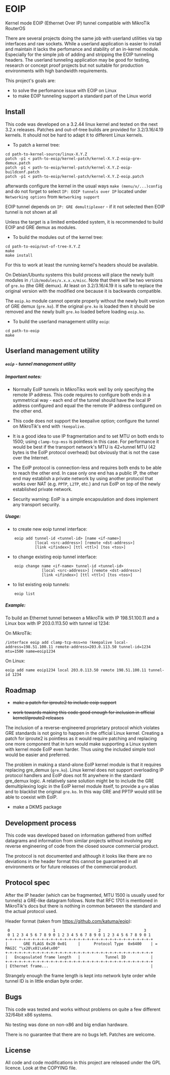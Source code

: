 EOIP
====

Kernel mode EOIP (Ethernet Over IP) tunnel compatible with MikroTik RouterOS

There are several projects doing the same job with userland utilities via tap interfaces and raw sockets. While a userland application is easier to install and maintain it lacks the perfomance and stability of an in-kernel module. Especially for the simple job of adding and stripping the EOIP tunneling headers. The userland tunneling application may be good for testing, research or concept proof projects but not suitable for production environments with high bandwidth requirements.

This project's goals are:

- to solve the perfomance issue with EOIP on Linux
- to make EOIP tunneling support a standard part of the Linux world


Install
-------

This code was developed on a 3.2.44 linux kernel and tested on the next 3.2.x releases. Patches and out-of-tree builds are provided for 3.2/3.16/4.19 kernels. It should not be hard to adapt it to different Linux kernels. 

- To patch a kernel tree:

```
cd path-to-kernel-source/linux-X.Y.Z
patch -p1 < path-to-eoip/kernel-patch/kernel-X.Y.Z-eoip-gre-demux.patch
patch -p1 < path-to-eoip/kernel-patch/kernel-X.Y.Z-eoip-buildconf.patch
patch -p1 < path-to-eoip/kernel-patch/kernel-X.Y.Z-eoip.patch
```

afterwards configure the kernel in the usual ways `make (menu/x/...)config` and do not forget to select `IP: EOIP tunnels over IP` located under `Networking options` from `Networking support`

EOIP tunnel depends on `IP: GRE demultiplexer` - if it not selected then EOIP tunnel is not shown at all

Unless the target is a limited embedded system, it is recommended to build EOIP and GRE demux as modules.

- To build the modules out of the kernel tree:

```
cd path-to-eoip/out-of-tree-X.Y.Z
make
make install
```

For this to work at least the running kernel's headers should be available.

On Debian/Ubuntu systems this build process will place the newly built modules in `/lib/modules/x.x.x.x/misc`. Note that there will be two versions of `gre.ko` (the GRE demux).
At least on 3.2/3.16/4.19 it is safe to replace the original version with the modified one because it is backwards compatible.

The `eoip.ko` module cannot operate properly without the newly built version of GRE demux (`gre.ko`). If the original `gre.ko` is loaded then it should be removed and the newly built `gre.ko` loaded before loading `eoip.ko`.

- To build the userland management utility `eoip`:

```
cd path-to-eoip
make
```


Userland management utility
---------------------------

##### `eoip` - tunnel management utility

##### Important notes:

- Normally EoIP tunnels in MikroTiks work well by only specifying the remote IP address. This code requires to configure both ends in a symmetrical way - each end of the tunnel should have the local IP address configured and equal the the remote IP address configured on the other end.

- This code does not support the keepalive option; configure the tunnel on MikroTik's end with `!keepalive`.

- It is a good idea to use IP fragmentation and to set MTU on both ends to 1500; using `clamp-tcp-mss` is pointless in this case. For performance it would be best if the transport network's MTU is 42+tunnel MTU (42 bytes is the EoIP protocol overhead) but obviously that is not the case over the Internet.

- The EoIP protocol is connection-less and requires both ends to be able to reach the other end. In case only one end has a public IP, the other end may establish a private network by using another protocol that works over NAT (e.g. `PPTP`, `L2TP`, etc.) and run EoIP on top of the newly established private network.

- Security warning: EoIP is a simple encapsulation and does implement any transport security.

##### Usage:

- to create new eoip tunnel interface:

```
    eoip add tunnel-id <tunnel-id> [name <if-name>]
             [local <src-address>] [remote <dst-address>]
             [link <ifindex>] [ttl <ttl>] [tos <tos>]
```

- to change existing eoip tunnel interface:

```
    eoip change name <if-name> tunnel-id <tunnel-id>
                [local <src-address>] [remote <dst-address>]
                [link <ifindex>] [ttl <ttl>] [tos <tos>]
```

- to list existing eoip tunnels:

```
    eoip list
```

##### Example:

To build an Ethernet tunnel between a MikroTik with IP 198.51.100.11 and a Linux box with IP 203.0.113.50 with tunnel id 1234:

On MikroTik:

`/interface eoip add clamp-tcp-mss=no !keepalive local-address=198.51.100.11 remote-address=203.0.113.50 tunnel-id=1234 mtu=1500 name=eoip1234`

On Linux:

`eoip add name eoip1234 local 203.0.113.50 remote 198.51.100.11 tunnel-id 1234`


Roadmap
-------

- ~~make a patch for iproute2 to include eoip support~~

- ~~work towards making this code good enough for inclusion in official kernel/iproute2 releases~~

The inclusion of a reverse-engineered proprietary protocol which violates GRE standards is not going to happen in the official Linux kernel. Creating a patch for iproute2 is pointless as it would require patching and replacing one more component that in turn would make supporting a Linux system with kernel mode EoIP even harder. Thus using the included simple tool would be easier and preferred.

The problem in making a stand-alone EoIP kernel module is that it requires replacing gre_demux (`gre.ko`). Linux kernel does not support overloading IP protocol handlers and EoIP does not fit anywhere in the standard gre_demux logic. A relatively sane solution might be to include the GRE demultiplexing logic in the EoIP kernel module itself, to provide a `gre` alias and to blacklist the original `gre.ko`. In this way GRE and PPTP would still be able to coexist with EoIP.

- make a DKMS package


Development process
-------------------

This code was developed based on information gathered from sniffed datagrams and information from similar projects without involving any reverse engineering of code from the closed source commercial product.

The protocol is not documented and although it looks like there are no deviations in the header format this cannot be guaranteed in all environments or for future releases of the commercial product.

Protocol spec
-------------

After the IP header (which can be fragmented, MTU 1500 is usually used for tunnels) a GRE-like datagram follows.
Note that RFC 1701 is mentioned in MikroTik's docs but there is nothing in common between the standard and the actual protocol used.

Header format (taken from https://github.com/katuma/eoip):

    
     0                   1                   2                   3
     0 1 2 3 4 5 6 7 8 9 0 1 2 3 4 5 6 7 8 9 0 1 2 3 4 5 6 7 8 9 0 1
    +-+-+-+-+-+-+-+-+-+-+-+-+-+-+-+-+-+-+-+-+-+-+-+-+-+-+-+-+-+-+-+-+
    |       GRE FLAGS 0x20 0x01     |      Protocol Type  0x6400    | = MAGIC "\x20\x01\x64\x00"
    +-+-+-+-+-+-+-+-+-+-+-+-+-+-+-+-+-+-+-+-+-+-+-+-+-+-+-+-+-+-+-+-+
    |   Encapsulated frame length   |           Tunnel ID           |
    +-+-+-+-+-+-+-+-+-+-+-+-+-+-+-+-+-+-+-+-+-+-+-+-+-+-+-+-+-+-+-+-+
    | Ethernet frame...                                             |


Strangely enough the frame length is kept into network byte order while tunnel ID is in little endian byte order.


Bugs
----

This code was tested and works without problems on quite a few different 32/64bit x86 systems.

No testing was done on non-x86 and big endian hardware.

There is no guarantee that there are no bugs left. Patches are welcome.


License
-------

All code and code modifications in this project are released under the GPL licence. Look at the COPYING file.

